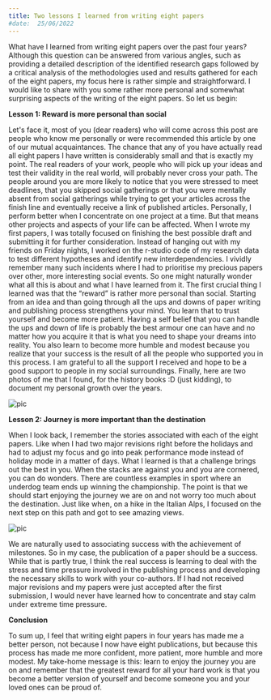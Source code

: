 ```yaml
---
title: Two lessons I learned from writing eight papers
#date:  25/06/2022
---
```

What have I learned from writing eight papers over the past four years? Although this question can be answered from various angles, such as providing a detailed description of the identified research gaps followed by a critical analysis of the methodologies used and results gathered for each of the eight papers, my focus here is rather simple and straightforward. I would like to share with you some rather more personal and somewhat surprising aspects of the writing of the eight papers. So let us begin:

**Lesson 1: Reward is more personal than social**

Let's face it, most of you (dear readers) who will come across this post are people who know me personally or were recommended this article by one of our mutual acquaintances. The chance that any of you have actually read all eight papers I have written is considerably small and that is exactly my point. The real readers of your work, people who will pick up your ideas and test their validity in the real world, will probably never cross your path. The people around you are more likely to notice that you were stressed to meet deadlines, that you skipped social gatherings or that you were mentally absent from social gatherings while trying to get your articles across the finish line and eventually receive a link of published articles. Personally, I perform better when I concentrate on one project at a time. But that means other projects and aspects of your life can be affected. When I wrote my first papers, I was totally focused on finishing the best possible draft and submitting it for further consideration. Instead of hanging out with my friends on Friday nights, I worked on the r-studio code of my research data to test different hypotheses and identify new interdependencies. I vividly remember many such incidents where I had to prioritise my precious papers over other, more interesting social events.  So one might naturally wonder what all this is about and what I have learned from it.
The first crucial thing I learned was that the “reward” is rather more personal than social. Starting from an idea and than going through all the ups and downs of paper writing and publishing process strengthens your mind. You learn that to trust yourself and become more patient. Having a self belief that you can handle the ups and down of life is probably the best armour one can have and no matter how you acquire it that is what you need to shape your dreams into reality. You also learn to become more humble and modest because you realize that your success is the result of all the people who supported you in this process. I am grateful to all the support I received and hope to be a good support to people in my social surroundings. Finally, here are two photos of me that I found, for the history books :D (just kidding), to document my personal growth over the years.

![pic](img/fp1.png)

**Lesson 2: Journey is more important than the destination**

When I look back, I remember the stories associated with each of the eight papers. Like when I had two major revisions right before the holidays and had to adjust my focus and go into peak performance mode instead of holiday mode in a matter of days. What I learned is that a challenge brings out the best in you. When the stacks are against you and you are cornered, you can do wonders. There are countless examples in sport where an underdog team ends up winning the championship. The point is that we should start enjoying the journey we are on and not worry too much about the destination. Just like when, on a hike in the Italian Alps, I focused on the next step on this path and got to see amazing views.

![pic](img/fp2.jpg)

We are naturally used to associating success with the achievement of milestones. So in my case, the publication of a paper should be a success. While that is partly true, I think the real success is learning to deal with the stress and time pressure involved in the publishing process and developing the necessary skills to work with your co-authors. If I had not received major revisions and my papers were just accepted after the first submission, I would never have learned how to concentrate and stay calm under extreme time pressure.

**Conclusion** 

To sum up, I feel that writing eight papers in four years has made me a better person, not because I now have eight publications, but because this process has made me more confident, more patient, more humble and more modest. My take-home message is this: learn to enjoy the journey you are on and remember that the greatest reward for all your hard work is that you become a better version of yourself and become someone you and your loved ones can be proud of.
